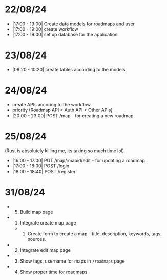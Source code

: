 # 22/08/24

- |17:00 - 19:00| Create data models for roadmaps and user
- |17:00 - 19:00| create workflow
- |17:00 - 19:00| set up database for the application

# 23/08/24

- |08:20 - 10:20| create tables according to the models

# 24/08/24

- create APIs accoring to the workflow
- priority (Roadmap API > Auth API > Other APIs)
- |20:00 - 23:00| POST /map - for creating a new roadmap

# 25/08/24

(Rust is absolutely killing me, its taking so much time lol)

- |16:00 - 17:00| PUT /map/:mapid/edit - for updating a roadmap
- |17:00 - 18:00| POST /login
- |18:00 - 18:40| POST /register

# 31/08/24

- 5. Build map page
- 1. Integrate create map page
  - 1. Create form to create a map - title, description, keywords, tags, sources.
- 2. Integrate edit map page
- 3. Show tags, username for maps in `/roadmaps` page
- 4. Show proper time for roadmaps
